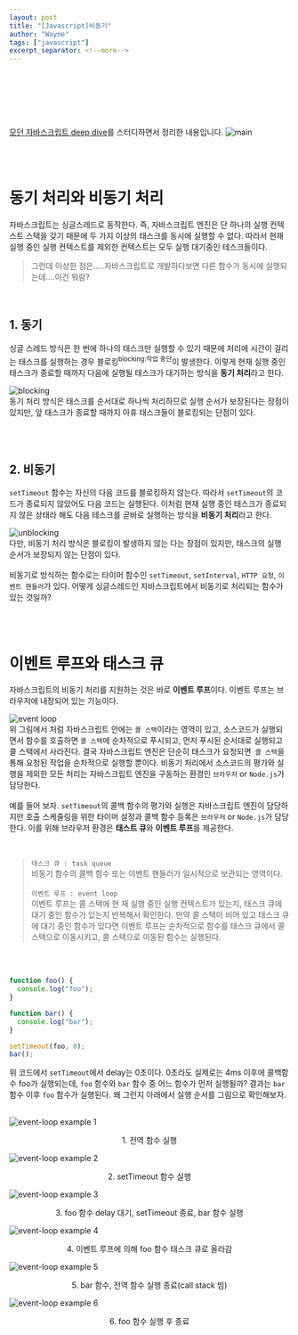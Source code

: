 ```yaml
---
layout: post
title: "[Javascript]비동기"
author: "Wayne"
tags: ["javascript"]
excerpt_separator: <!--more-->
---
```


<span style="color:rgba(0,0,0,0)">자바스크립트는 싱글스레드라며? 어떻게 비동기 처리가 가능한 것일까?</span>

<!--more-->

<br/><br/><br/>

[모던 자바스크립트 deep dive](https://wikibook.co.kr/mjs/)를 스터디하면서 정리한 내용입니다.
![main](../assets/post_img/javascript_deep_dive.png "main")

<br/><br/>

# 동기 처리와 비동기 처리

자바스크립트는 싱글스레드로 동작한다. 즉, 자바스크립트 엔진은 단 하나의 실행 컨텍스트 스택을 갖기 때문에 두 가지 이상의 태스크를 동시에 실행할 수 없다. 따라서 현재 실행 중인 실행 컨텍스트를 제외한 컨텍스트는 모두 실행 대기중인 테스크들이다.
<br/>

> 그런데 이상한 점은.....자바스크립트로 개발하다보면 다른 함수가 동시에 실행되는데....이건 뭐람?

<br/>

## 1. 동기

싱글 스레드 방식은 한 번에 하나의 태스크만 실행할 수 있기 때문에 처리에 시간이 걸리는 태스크를 실행하는 경우 블로킹<sup>blocking:작업 중단</sup>이 발생한다.
이렇게 현재 실행 중인 태스크가 종료할 때까지 다음에 실행될 태스크가 대기하는 방식을 **동기 처리**라고 한다.

![blocking](../assets/post_img/2022-05-21-asynchronous-function-asset-1.png "blocking")
<br/>
<span class="bg_highlight">
동기 처리 방식은 태스크를 순서대로 하나씩 처리하므로 실행 순서가 보장된다는 장점이 있지만, 앞 태스크가 종료할 때까지 아휴 태스크들이 블로킹되는 단점이 있다.
</span>

<br/><br/>

## 2. 비동기

`setTimeout` 함수는 자신의 다음 코드를 블로킹하지 않는다. 따라서 `setTimeout`의 코드가 종료되지 않았어도 다음 코드는 실행된다. 이처럼 현재 실행 중인 태스크가 종료되지 않은 상태라 해도 다음 테스크를 곧바로 실행하는 방식을 **비동기 처리**라고 한다.

![unblocking](../assets/post_img/2022-05-21-asynchronous-function-asset-2.png "unblocking")
<br/>
다만,<span class="bg_highlight"> 비동기 처리 방식은 블로킹이 발생하지 않는 다는 장점이 있지만, 태스크의 실행 순서가 보장되지 않는 단점이 있다.</span>
<br/><br/>
비동기로 방식하는 함수로는 타이머 함수인 `setTimeout`, `setInterval`, `HTTP 요청`, `이벤트 핸들러`가 있다. 어떻게 싱글스레드인 자바스크립트에서 비동기로 처리되는 함수가 있는 것일까?

<br/><br/>

# 이벤트 루프와 태스크 큐

자바스크립트의 비동기 처리를 지원하는 것은 바로 **이벤트 루프**이다. 이벤트 루프는 브라우저에 내장되어 있는 기능이다.

![event loop](../assets/post_img/2022-05-21-asynchronous-function-asset-3.png "event loop")
<br/>
위 그림에서 처럼 자바스크립트 안에는 `콜 스택`이라는 영역이 있고, 소스코드가 실행되면서 함수를 호출하면 `콜 스택`에 순차적으로 푸시되고, 먼저 푸시된 순서대로 실행되고 콜 스택에서 사라진다. 결국 자바스크립트 엔진은 단순히 태스크가 요청되면` 콜 스택`을 통해 요청된 작업을 순차적으로 실행할 뿐이다. 비동기 처리에서 소스코드의 평가와 실행을 제외한 모든 처리는 자바스크립트 엔진을 구동하는 환경인 `브라우저` or `Node.js`가 담당한다.
<br/><br/>
예를 들어 보자. `setTimeout`의 콜백 함수의 평가와 실행은 자바스크립트 엔진이 담당하지만 호출 스케줄링을 위한 타이머 설정과 콜백 함수 등록은 `브라우저` or `Node.js`가 담당한다. 이를 위해 브라우저 환경은 **태스트 큐**와 **이벤트 루프**를 제공한다.

<br/>

> `태스크 큐 : task queue`<br/>
> 비동기 함수의 콜백 함수 또는 이벤트 핸들러가 일시적으로 보관되는 영역이다.<br/><br/> `이벤트 루프 : event loop`<br/>
> 이벤트 루프는 콜 스택에 현 재 실행 중인 실행 컨텍스트가 있는지, 태스크 큐에 대기 중인 함수가 있는지 반복해서 확인한다. 만약 콜 스택이 비어 있고 태스크 큐에 대기 중인 함수가 있다면 이벤트 루프는 순차적으로 함수를 태스크 큐에서 콜 스택으로 이동시키고, 콜 스택으로 이동된 함수는 실행된다.<br/>

<br/><br/>

```javascript
function foo() {
  console.log("foo");
}

function bar() {
  console.log("bar");
}

setTimeout(foo, 0);
bar();
```

위 코드에서 `setTimeout`에서 delay는 0초이다. 0초라도 실제로는 4ms 이후에 콜백함수 foo가 실행되는데, `foo` 함수와 `bar` 함수 중 어느 함수가 먼저 실행될까? 결과는 `bar` 함수 이후 `foo` 함수가 실행된다. 왜 그런지 아래에서 실행 순서를 그림으로 확인해보자.

<br/>
  <div class="slider">
   <div>
    <img src="../assets/post_img/event-loop-2.PNG " alt="event-loop example 1">
    <p style="text-align:center">1. 전역 함수 실행</p>
   </div>
   <div>
    <img src="../assets/post_img/event-loop-3.PNG " alt="event-loop example 2">
    <p style="text-align:center">2. setTimeout 함수 실행</p>
   </div>
   <div>
    <img src="../assets/post_img/event-loop-4.PNG " alt="event-loop example 3">
    <p style="text-align:center">3. foo 함수 delay 대기, setTimeout 종료, bar 함수 실행</p>
   </div>
   <div>
    <img src="../assets/post_img/event-loop-5.PNG " alt="event-loop example 4">
    <p style="text-align:center">4. 이벤트 루프에 의해 foo 함수 태스크 큐로 올라감</p>
   </div>
   <div>
    <img src="../assets/post_img/event-loop-6.PNG " alt="event-loop example 5">
    <p style="text-align:center">5. bar 함수, 전역 함수 실행 종료(call stack 빔)</p>
   </div>
   <div>
    <img src="../assets/post_img/event-loop-7.PNG " alt="event-loop example 6">
    <p style="text-align:center">6. foo 함수 실행 후 종료</p>
   </div>

  </div>
